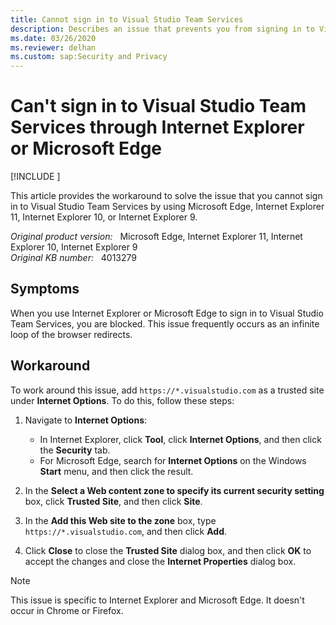```yaml
---
title: Cannot sign in to Visual Studio Team Services
description: Describes an issue that prevents you from signing in to Visual Studio Team Services through Internet Explorer or Microsoft Edge.
ms.date: 03/26/2020
ms.reviewer: delhan
ms.custom: sap:Security and Privacy
---
```

# Can't sign in to Visual Studio Team Services through Internet Explorer or Microsoft Edge

[!INCLUDE [](../../../includes/browsers-important.md)]

This article provides the workaround to solve the issue that you cannot sign in to Visual Studio Team Services by using Microsoft Edge, Internet Explorer 11, Internet Explorer 10, or Internet Explorer 9.

_Original product version:_ &nbsp; Microsoft Edge, Internet Explorer 11, Internet Explorer 10, Internet Explorer 9  
_Original KB number:_ &nbsp; 4013279

## Symptoms

When you use Internet Explorer or Microsoft Edge to sign in to Visual Studio Team Services, you are blocked. This issue frequently occurs as an infinite loop of the browser redirects.

## Workaround

To work around this issue, add `https://*.visualstudio.com` as a trusted site under **Internet Options**. To do this, follow these steps:

1. Navigate to **Internet Options**:

   - In Internet Explorer, click **Tool**, click **Internet Options**, and then click the **Security** tab.
   - For Microsoft Edge, search for **Internet Options** on the Windows **Start** menu, and then click the result.

2. In the **Select a Web content zone to specify its current security setting** box, click **Trusted Site**, and then click **Site**.

3. In the **Add this Web site to the zone** box, type `https://*.visualstudio.com`, and then click **Add**.

4. Click **Close** to close the **Trusted Site** dialog box, and then click **OK** to accept the changes and close the **Internet Properties** dialog box.
  
> [!NOTE]
> This issue is specific to Internet Explorer and Microsoft Edge. It doesn't occur in Chrome or Firefox.
